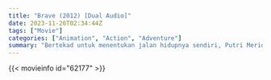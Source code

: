 ```yaml
---
title: "Brave (2012) [Dual Audio]"
date: 2023-11-26T02:34:44Z
tags: ["Movie"]
categories: ["Animation", "Action", "Adventure"]
summary: "Bertekad untuk menentukan jalan hidupnya sendiri, Putri Merida menentang kebiasaan yang membawa kekacauan di kerajaannya. Jika satu permintaannya terkabul, Merida harus mengandalkan keberanian dan keterampilan memanahnya untuk membatalkan kutukan mengerikan."
---
```


<mux-player stream-type="on-demand"
src="https://kp3d-my.sharepoint.com/personal/ryoo_kp3d_onmicrosoft_com/_layouts/15/download.aspx?share=EeljvBcXVsxIhWx658F769oBuYVrZhxeNrhPR7xpyyecZQ" prefer-playback="mse" controls>

</mux-player>


{{< movieinfo id="62177" >}}

<script src="https://cdn.jsdelivr.net/npm/@mux/mux-player"></script>

 <script type="application/ld+json ">
{
"@context": "https://schema.org/",
"@type": "VideoObject",
"name": "Brave (2012)",
"contentUrl": "https://stream.mux.com/QF1F4NpTMf15PuiCFj00DUtSvRIBLunq2jtm00YnjhnaQ.m3u8",
"thumbnailUrl": "https://www.themoviedb.org/t/p/original/l4vrOfU2ktucO81n17CViekwROw.jpg?width=314&fit_mode=preserve&time=25",
"uploadDate": "2023-11-26T02:34:44Z",
}

</script>
